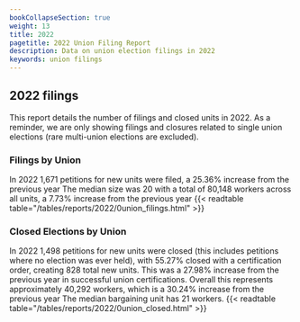 ```yaml
---
bookCollapseSection: true
weight: 13
title: 2022
pagetitle: 2022 Union Filing Report
description: Data on union election filings in 2022
keywords: union filings
---
```


## 2022 filings

This report details the number of filings and closed units in 2022. As a reminder, we are only showing filings and closures related to single union elections (rare multi-union elections are excluded).

### Filings by Union
In 2022 1,671 petitions for new units were filed, a 25.36% increase from the previous year The median size was 20 with a total of 80,148 workers across all units, a 7.73% increase from the previous year
{{< readtable table="/tables/reports/2022/0union_filings.html" >}}

### Closed Elections by Union
In 2022 1,498 petitions for new units were closed (this includes petitions where no election was ever held), with 55.27% closed with a certification order, creating 828 total new units. This was a 27.98% increase from the previous year in successful union certifications. Overall this represents approximately 40,292 workers, which is a 30.24% increase from the previous year The median bargaining unit has 21 workers.
{{< readtable table="/tables/reports/2022/0union_closed.html" >}}

